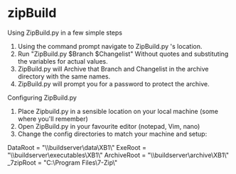 # zipBuild

Using ZipBuild.py in a few simple steps

1. Using the command prompt navigate to ZipBuild.py 's location.
2. Run "ZipBuild.py $Branch $Changelist" Without quotes and substituting the variables for actual values.
3. ZipBuild.py will Archive that Branch and Changelist in the archive directory with the same names.
4. ZipBuild.py will prompt you for a password to protect the archive.


Configuring ZipBuild.py 

1. Place Zipbuild.py in a sensible location on your local machine (some where you'll remember)
2. Open ZipBuild.py in your favourite editor (notepad, Vim, nano)
3. Change the config directories to match your machine and setup:

DataRoot = "\\\\buildserver\\data\\XB1\\"
ExeRoot  = "\\\\buildserver\\executables\\XB1\\"
ArchiveRoot = "\\\\buildserver\\archive\\XB1\\"
_7zipRoot = "C:\\Program Files\\7-Zip\\"

